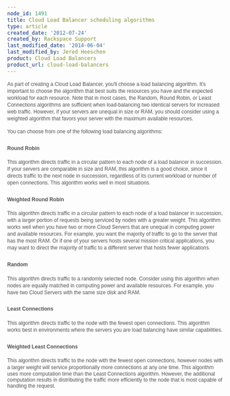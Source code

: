 ```yaml
---
node_id: 1491
title: Cloud Load Balancer scheduling algorithms
type: article
created_date: '2012-07-24'
created_by: Rackspace Support
last_modified_date: '2014-06-04'
last_modified_by: Jered Heeschen
product: Cloud Load Balancers
product_url: cloud-load-balancers
---
```


<span
style="color: #505050; font-family: arial, verdana, sans-serif; font-size: 12px; line-height: 16px;">As
part of creating a Cloud Load Balancer, you'll choose a load balancing
algorithm. It's </span><span
style="color: #505050; font-family: arial, verdana, sans-serif; font-size: 12px; line-height: 16px;">important</span><span
style="color: #505050; font-family: arial, verdana, sans-serif; font-size: 12px; line-height: 16px;"> to
choose the algorithm that best suits the resources you have and the
expected workload for each resource. Note that </span><span
style="color: #505050; font-family: arial, verdana, sans-serif; font-size: 12px; line-height: 16px;">in
most cases, the Random, Round Robin, or Least Connections</span><span
style="color: #505050; font-family: arial, verdana, sans-serif; font-size: 12px; line-height: 16px;"> algorithms
are sufficient when load-balancing two identical servers for increased
web traffic. However, if your servers are unequal in size or RAM, you
should consider using a weighted algorithm that favors your server with
the maximum available resources.</span>

<span
style="color: #505050; font-family: arial, verdana, sans-serif; font-size: 12px; line-height: 16px;">You
can choose from one of the following load balancing algorithms:</span>

### <span style="color: #505050; font-family: arial, verdana, sans-serif; font-size: 12px; line-height: 16px;">Round Robin</span>

<span
style="color: #505050; font-family: arial, verdana, sans-serif;"><span
style="font-size: 12px; line-height: 16px;">This algorithm directs
traffic in a circular pattern to each node of a load balancer in
succession. If your servers are comparable in size and RAM, this
algorithm is a good choice, since it directs traffic to the next node in
succession, regardless of its current workload or number of open
connections. This algorithm works well in most
situations. </span></span>

### <span style="color: #505050; font-family: arial, verdana, sans-serif; font-size: 12px; line-height: 16px;">Weighted Round Robin</span>

<span
style="color: #505050; font-family: arial, verdana, sans-serif;"><span
style="font-size: 12px; line-height: 16px;">This algorithm directs
traffic in a circular pattern to each node of a load balancer in
succession, with a larger portion of requests being serviced by nodes
with a greater weight. This algorithm works well when you have two or
more Cloud Servers that are unequal in computing power and available
resources. For example, you want the majority of traffic to go to the
server that has the most RAM. Or if one of your servers hosts several
mission critical applications, you may want to direct the majority of
traffic to a different server that hosts fewer
applications. </span></span>

### <span style="color: #505050; font-family: arial, verdana, sans-serif; font-size: 12px; line-height: 16px;">Random</span>

<span
style="color: #505050; font-family: arial, verdana, sans-serif; font-size: 12px; line-height: 16px;">This
algorithm directs traffic to a randomly selected node. Consider using
this algorithm when nodes are equally matched in computing power and
available resources. For example, you have two Cloud Servers with the
same size disk and RAM. </span>

### <span style="font-size: 12px; line-height: 16px; color: #505050; font-family: arial, verdana, sans-serif;">Least Connections</span>

<span
style="color: #505050; font-family: arial, verdana, sans-serif; font-size: 12px; line-height: 16px;">This
algorithm d</span><span
style="color: #505050; font-family: arial, verdana, sans-serif;"><span
style="font-size: 12px; line-height: 16px;">irects traffic to the node
with the fewest open connections. This algorithm
works </span></span><span
style="color: #505050; font-family: Arial; font-size: 9pt;">best in
environments where the servers you are load balancing have similar
capabilities.</span>

### <span style="color: #505050; font-family: arial, verdana, sans-serif; font-size: 12px; line-height: 16px;">Weighted Least Connections</span>

<span
style="color: #505050; font-family: arial, verdana, sans-serif; font-size: 12px; line-height: 16px;">This
algorithm d</span><span
style="color: #505050; font-family: arial, verdana, sans-serif; font-size: 12px; line-height: 16px; text-align: -webkit-auto;">irects
traffic to the node with the fewest open connections, however nodes with
a larger weight will service proportionally more connections at any one
time. </span><span
style="color: #505050; font-family: Arial; font-size: 9pt;">This
algorithm uses more computation time than the Least Connections
algorithm. However, the additional computation results in distributing
the traffic more efficiently to the node that is most capable of
handling the request.</span>

